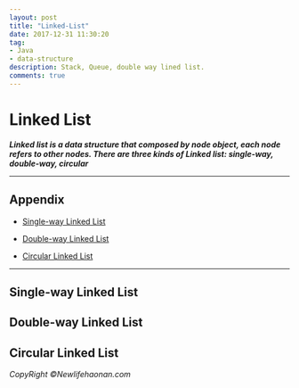 ```yaml
---
layout: post
title: "Linked-List"
date: 2017-12-31 11:30:20
tag:
- Java
- data-structure
description: Stack, Queue, double way lined list.
comments: true
---
```

# Linked List
**_Linked list is a data structure that composed by node object, each node refers to other nodes. There are three kinds of Linked list: single-way, double-way, circular_**

<hr />

## Appendix

* [Single-way Linked List](#single)

* [Double-way Linked List](#double)

* [Circular Linked List](#circular)

<hr />

## <a name="single">Single-way Linked List<a />

## <a name="double">Double-way Linked List<a />

## <a name="circular">Circular Linked List<a />


_CopyRight &copy;Newlifehaonan.com_
